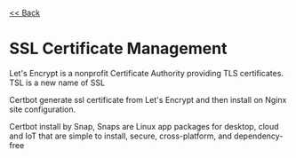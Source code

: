 [<< Back](README.md)

# SSL Certificate Management

Let's Encrypt is a nonprofit Certificate Authority providing TLS certificates. TSL is a new name of SSL 

Certbot generate ssl certificate from Let's Encrypt and then install on Nginx site configuration.

Certbot install by Snap, Snaps are Linux app packages for desktop, cloud and IoT that are simple to install, secure, cross-platform, and dependency-free



